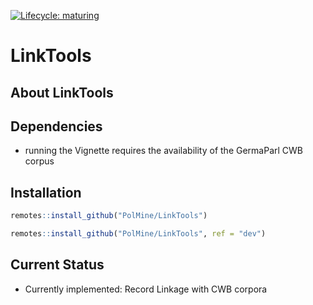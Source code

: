 
<!-- badges: start -->

[![Lifecycle:
maturing](https://img.shields.io/badge/lifecycle-maturing-blue.svg)](https://www.tidyverse.org/lifecycle/#maturing)
<!-- badges: end -->

# LinkTools

## About LinkTools

## Dependencies

- running the Vignette requires the availability of the GermaParl CWB
  corpus

## Installation

``` r
remotes::install_github("PolMine/LinkTools")
```

``` r
remotes::install_github("PolMine/LinkTools", ref = "dev")
```

## Current Status

- Currently implemented: Record Linkage with CWB corpora
